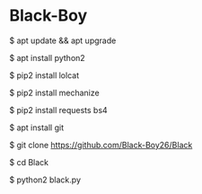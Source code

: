 # Black-Boy

$ apt update && apt upgrade

$ apt install python2

$ pip2 install lolcat

$ pip2 install mechanize

$ pip2 install requests bs4

$ apt install git

$ git clone https://github.com/Black-Boy26/Black

$ cd Black

$ python2 black.py
